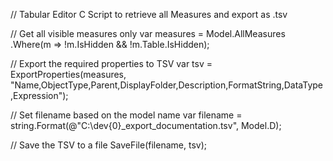 // Tabular Editor C Script to retrieve all Measures and export as .tsv


// Get all visible measures only
var measures = Model.AllMeasures
    .Where(m => !m.IsHidden && !m.Table.IsHidden);

// Export the required properties to TSV
var tsv = ExportProperties(measures, "Name,ObjectType,Parent,DisplayFolder,Description,FormatString,DataType,Expression");

// Set filename based on the model name
var filename = string.Format(@"C:\dev\{0}_export_documentation.tsv", Model.D);

// Save the TSV to a file
SaveFile(filename, tsv);
